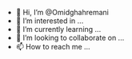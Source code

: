 - 👋 Hi, I’m @Omidghahremani
- 👀 I’m interested in ...
- 🌱 I’m currently learning ...
- 💞️ I’m looking to collaborate on ...
- 📫 How to reach me ...

<!---
Omidghahremani/Omidghahremani is a ✨ special ✨ repository because its `README.md` (this file) appears on your GitHub profile.
You can click the Preview link to take a look at your changes.
--->
